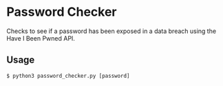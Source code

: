 # Password Checker
Checks to see if a password has been exposed in a data breach using the Have I Been Pwned API.

## Usage
`$ python3 password_checker.py [password]`
